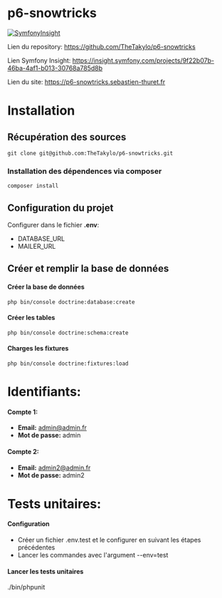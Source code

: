 # p6-snowtricks

[![SymfonyInsight](https://insight.symfony.com/projects/9f22b07b-46ba-4af1-b013-30768a785d8b/mini.svg)](https://insight.symfony.com/projects/9f22b07b-46ba-4af1-b013-30768a785d8b)

Lien du repository: https://github.com/TheTakylo/p6-snowtricks

Lien Symfony Insight: https://insight.symfony.com/projects/9f22b07b-46ba-4af1-b013-30768a785d8b

Lien du site: https://p6-snowtricks.sebastien-thuret.fr

# Installation

## Récupération des sources

```
git clone git@github.com:TheTakylo/p6-snowtricks.git
```

### Installation des dépendences via composer

```
composer install
```

## Configuration du projet

Configurer dans le fichier **.env**:
 - DATABASE_URL
 - MAILER_URL

## Créer et remplir la base de données

#### Créer la base de données
```
php bin/console doctrine:database:create
```

#### Créer les tables
```
php bin/console doctrine:schema:create
```

#### Charges les fixtures
```
php bin/console doctrine:fixtures:load
```

# Identifiants:

#### Compte 1:
- **Email:** admin@admin.fr
- **Mot de passe:** admin

#### Compte 2:
- **Email:** admin2@admin.fr
- **Mot de passe:** admin2


# Tests unitaires:

#### Configuration

- Créer un fichier .env.test et le configurer en suivant les étapes précédentes
- Lancer les commandes avec l'argument --env=test

#### Lancer les tests unitaires
./bin/phpunit
